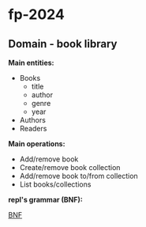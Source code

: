 # fp-2024
## Domain - book library
**Main entities:**
* Books
  * title
  * author
  * genre
  * year
* Authors
* Readers

**Main operations:**
* Add/remove book
* Create/remove book collection 
* Add/remove book to/from collection
* List books/collections

<!-- (is the last option recursive?) -->

**repl's grammar (BNF):**

[BNF](BNF.txt)